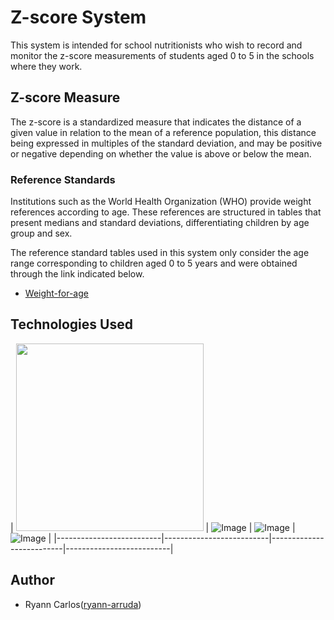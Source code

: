 # Z-score System

This system is intended for school nutritionists who wish to record and monitor the z-score measurements of students aged 0 to 5 in the schools where they work.

## Z-score Measure

The z-score is a standardized measure that indicates the distance of a given value in relation to the mean of a reference population, this distance being expressed in multiples of the standard deviation, and may be positive or negative depending on whether the value is above or below the mean.

### Reference Standards

Institutions such as the World Health Organization (WHO) provide weight references according to age. These references are structured in tables that present medians and standard deviations, differentiating children by age group and sex.

The reference standard tables used in this system only consider the age range corresponding to children aged 0 to 5 years and were obtained through the link indicated below.

* [Weight-for-age](https://www.who.int/tools/child-growth-standards/standards/weight-for-age)

## Technologies Used

| <img src="https://github.com/user-attachments/assets/a534a61d-28a2-47da-b2b7-702c258793fe" width="300">
 | ![Image](https://github.com/user-attachments/assets/257c6749-251b-4c75-9ef4-3146c7d2f134) | ![Image](https://github.com/user-attachments/assets/3e5ade83-2a6d-4812-b5da-1820991c8b82) | ![Image](https://github.com/user-attachments/assets/28eb237b-6099-4f8d-944f-dbc073cb1c3c) |
|--------------------------|--------------------------|--------------------------|--------------------------|

## Author

* Ryann Carlos([ryann-arruda](https://github.com/ryann-arruda/))